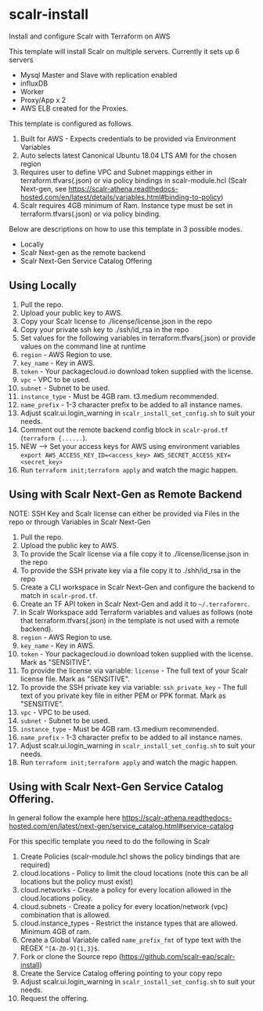 # scalr-install
Install and configure Scalr with Terraform on AWS

This template will install Scalr on multiple servers. Currently it sets up 6 servers

* Mysql Master and Slave with replication enabled
* influxDB
* Worker
* Proxy/App x 2
* AWS ELB created for the Proxies.

This template is configured as follows.

1. Built for AWS - Expects credentials to be provided via Environment Variables
2. Auto selects latest Canonical Ubuntu 18.04 LTS AMI for the chosen region
3. Requires user to define VPC and Subnet mappings either in terraform.tfvars(.json) or via policy bindings in scalr-module.hcl (Scalr Next-gen, see https://scalr-athena.readthedocs-hosted.com/en/latest/details/variables.html#binding-to-policy)
4. Scalr requires 4GB minimum of Ram. Instance type must be set in terraform.tfvars(.json) or via policy binding.

Below are descriptions on how to use this template in 3 possible modes.

* Locally
* Scalr Next-gen as the remote backend
* Scalr Next-Gen Service Catalog Offering

## Using Locally

1. Pull the repo.
1. Upload your public key to AWS.
1. Copy your Scalr license to ./license/license.json in the repo
1. Copy your private ssh key to ./ssh/id_rsa in the repo
1. Set values for the following variables in terraform.tfvars(.json) or provide values on the command line at runtime
1. `region` - AWS Region to use.
1. `key_name` - Key in AWS.
1. `token` - Your packagecloud.io download token supplied with the license.
1. `vpc` - VPC to be used.
1. `subnet` - Subnet to be used.
1. `instance_type` - Must be 4GB ram. t3.medium recommended.
1. `name_prefix` - 1-3 character prefix to be added to all instance names.
1. Adjust scalr.ui.login_warning in `scalr_install_set_config.sh` to suit your needs.
1. Comment out the remote backend config block in `scalr-prod.tf` (`terraform {......`).
1. NEW --> Set your access keys for AWS using environment variables `export AWS_ACCESS_KEY_ID=<access_key> AWS_SECRET_ACCESS_KEY=<secret_key>`
1. Run `terraform init;terraform apply` and watch the magic happen.

## Using with Scalr Next-Gen as Remote Backend

NOTE: SSH Key and Scalr license can either be provided via Files in the repo or through Variables in Scalr Next-Gen

1. Pull the repo.
1. Upload the public key to AWS.
1. To provide the Scalr license via a file copy it to ./license/license.json in the repo
1. To provide the SSH private key via a file copy it to ./shh/id_rsa in the repo
1. Create a CLI workspace in Scalr Next-Gen and configure the backend to match in `scalr-prod.tf`.
1. Create an TF API token in Scalr Next-Gen and add it to `~/.terraformrc`.
1. In Scalr Workspace add Terraform variables and values as follows (note that terraform.tfvars(.json) in the template is not used with a remote backend).
1. `region` - AWS Region to use.
1. `key_name` - Key in AWS.
1. `token` - Your packagecloud.io download token supplied with the license. Mark as "SENSITIVE".
1. To provide the license via variable: `license` - The full text of your Scalr license file. Mark as "SENSITIVE".
1. To provide the SSH private key via variable: `ssh_private_key` - The full text of you private key file in either PEM or PPK format. Mark as "SENSITIVE".
1. `vpc` - VPC to be used.
1. `subnet` - Subnet to be used.
1. `instance_type` - Must be 4GB ram. t3.medium recommended.
1. `name_prefix` - 1-3 character prefix to be added to all instance names.
1. Adjust scalr.ui.login_warning in `scalr_install_set_config.sh` to suit your needs.
1. Run `terraform init;terraform apply` and watch the magic happen.

## Using with Scalr Next-Gen Service Catalog Offering.

In general follow the example here https://scalr-athena.readthedocs-hosted.com/en/latest/next-gen/service_catalog.html#service-catalog

For this specific template you need to do the following in Scalr

1. Create Policies (scalr-module.hcl shows the policy bindings that are required)
  1. cloud.locations - Policy to limit the cloud locations (note this can be all locations but the policy must exist)
  1. cloud.networks - Create a policy for every location allowed in the cloud.locations policy.
  1. cloud.subnets - Create a policy for every location/network (vpc) combination that is allowed.
  1. cloud.instance_types - Restrict the instance types that are allowed. Minimum 4GB of ram.
1. Create a Global Variable called `name_prefix_fmt` of type text with the REGEX `^[A-Z0-9]{1,3}$`.
1. Fork or clone the Source repo (https://github.com/scalr-eap/scalr-install)
1. Create the Service Catalog offering pointing to your copy repo
1. Adjust scalr.ui.login_warning in `scalr_install_set_config.sh` to suit your needs.
1. Request the offering.
